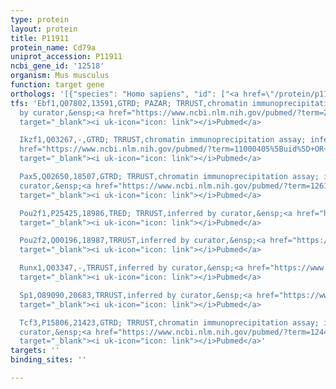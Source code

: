 ```yaml
---
type: protein
layout: protein
title: P11911
protein_name: Cd79a
uniprot_accession: P11911
ncbi_gene_id: '12518'
organism: Mus musculus
function: target gene
orthologs: '[{"species": "Homo sapiens", "id": ["<a href=\"/protein/p11912\">P11912</a>"]}, {"species": "Rattus norvegicus", "id": ["F1MAC3"]}]'
tfs: 'Ebf1,Q07802,13591,GTRD; PAZAR; TRRUST,chromatin immunoprecipitation assay; inferred
  by curator,&ensp;<a href="https://www.ncbi.nlm.nih.gov/pubmed/?term=20385820%5Buid%5D+OR+12446773%5Buid%5D+OR+18971253%5Buid%5D+OR+27924024%5Buid%5D+OR+18971253%5Buid%5D+OR+29087512%5Buid%5D"
  target="_blank"><i uk-icon="icon: link"></i>Pubmed</a>

  Ikzf1,Q03267,-,GTRD; TRRUST,chromatin immunoprecipitation assay; inferred by curator,&ensp;<a
  href="https://www.ncbi.nlm.nih.gov/pubmed/?term=11000405%5Buid%5D+OR+27924024%5Buid%5D+OR+29087512%5Buid%5D"
  target="_blank"><i uk-icon="icon: link"></i>Pubmed</a>

  Pax5,Q02650,18507,GTRD; TRRUST,chromatin immunoprecipitation assay; inferred by
  curator,&ensp;<a href="https://www.ncbi.nlm.nih.gov/pubmed/?term=12612069%5Buid%5D+OR+15361869%5Buid%5D+OR+12446773%5Buid%5D+OR+10022910%5Buid%5D+OR+27924024%5Buid%5D+OR+29087512%5Buid%5D"
  target="_blank"><i uk-icon="icon: link"></i>Pubmed</a>

  Pou2f1,P25425,18986,TRED; TRRUST,inferred by curator,&ensp;<a href="https://www.ncbi.nlm.nih.gov/pubmed/?term=11000405%5Buid%5D+OR+17202159%5Buid%5D+OR+29087512%5Buid%5D"
  target="_blank"><i uk-icon="icon: link"></i>Pubmed</a>

  Pou2f2,Q00196,18987,TRRUST,inferred by curator,&ensp;<a href="https://www.ncbi.nlm.nih.gov/pubmed/?term=11000405%5Buid%5D+OR+29087512%5Buid%5D"
  target="_blank"><i uk-icon="icon: link"></i>Pubmed</a>

  Runx1,Q03347,-,TRRUST,inferred by curator,&ensp;<a href="https://www.ncbi.nlm.nih.gov/pubmed/?term=20385820%5Buid%5D+OR+29087512%5Buid%5D"
  target="_blank"><i uk-icon="icon: link"></i>Pubmed</a>

  Sp1,O89090,20683,TRRUST,inferred by curator,&ensp;<a href="https://www.ncbi.nlm.nih.gov/pubmed/?term=11000405%5Buid%5D+OR+29087512%5Buid%5D"
  target="_blank"><i uk-icon="icon: link"></i>Pubmed</a>

  Tcf3,P15806,21423,GTRD; TRRUST,chromatin immunoprecipitation assay; inferred by
  curator,&ensp;<a href="https://www.ncbi.nlm.nih.gov/pubmed/?term=12446773%5Buid%5D+OR+12415115%5Buid%5D+OR+27924024%5Buid%5D+OR+29087512%5Buid%5D"
  target="_blank"><i uk-icon="icon: link"></i>Pubmed</a>'
targets: ''
binding_sites: ''

---
```

